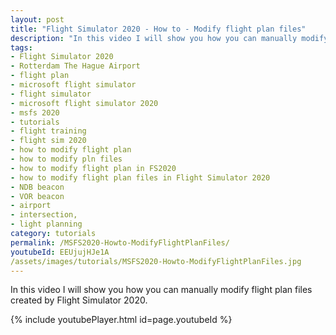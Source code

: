 ```yaml
---
layout: post
title: "Flight Simulator 2020 - How to - Modify flight plan files"
description: "In this video I will show you how you can manually modify flight plan files created by Flight Simulator 2020."
tags:
- Flight Simulator 2020
- Rotterdam The Hague Airport
- flight plan
- microsoft flight simulator
- flight simulator
- microsoft flight simulator 2020
- msfs 2020
- tutorials
- flight training
- flight sim 2020
- how to modify flight plan
- how to modify pln files
- how to modify flight plan in FS2020
- how to modify flight plan files in Flight Simulator 2020
- NDB beacon
- VOR beacon
- airport
- intersection,
- light planning
category: tutorials
permalink: /MSFS2020-Howto-ModifyFlightPlanFiles/
youtubeId: EEUjujHJe1A
/assets/images/tutorials/MSFS2020-Howto-ModifyFlightPlanFiles.jpg
---
```


In this video I will show you how you can manually modify flight plan files created by Flight Simulator 2020.

{% include youtubePlayer.html id=page.youtubeId %}